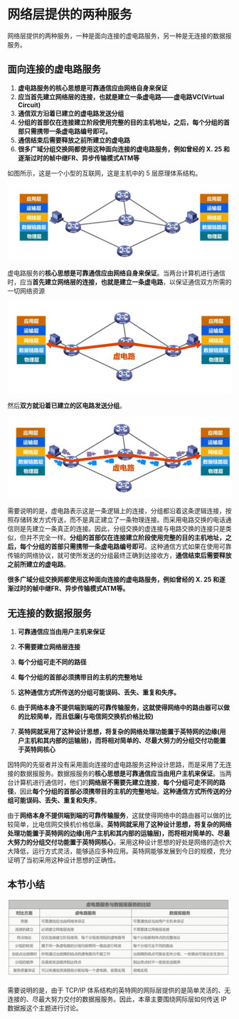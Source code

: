 # 网络层提供的两种服务

网络层提供的两种服务，一种是面向连接的虚电路服务，另一种是无连接的数据报服务。

## 面向连接的虚电路服务

1. **虚电路服务的核心思想是可靠通信应由网络自身来保证**
2. **应当首先建立网络层的连接，也就是建立一条虚电路——虚电路VC(Virtual Circuit)**
3. **通信双方沿着已建立的虚电路发送分组**
4. **分组的首部仅在连接建立阶段使用完整的目的主机地址，之后，每个分组的首部只需携带一条虚电路编号即可。**
5. **通信结束后需要释放之前所建立的虚电路**
6. **很多广域分组交换网都使用这种面向连接的虚电路服务，例如曾经的 X. 25 和逐渐过时的帧中继FR、异步传输模式ATM等**

如图所示，这是一个小型的互联网，这是主机中的 5 层原理体系结构。

![image-20230320205545422](./assets/image-20230320205545422.png)

虚电路服务的**核心思想是可靠通信应由网络自身来保证**。当两台计算机进行通信时，应当**首先建立网络层的连接，也就是建立一条虚电路**，以保证通信双方所需的一切网络资源

![image-20230320205525089](./assets/image-20230320205525089.png)

然后**双方就沿着已建立的区电路发送分组**。

![image-20230320205741415](./assets/image-20230320205741415.png)

需要说明的是，虚电路表示这是一条逻辑上的连接，分组都沿着这条逻辑连接，按照存储转发方式传送，而不是真正建立了一条物理连接。而采用电路交换的电话通信则是先建立一条真正的连接。因此，分组交换的虚连接与电路交换的连接只是类似，但并不完全一样。**分组的首部仅在连接建立阶段使用完整的目的主机地址，之后，每个分组的首部只需携带一条虚电路编号即可**。这种通信方式如果在使用可靠传输的网络协议，就可使所发送的分组最终正确到达接收方，**通信结束后需要释放之前所建立的虚电路**。

**很多广域分组交换网都使用这种面向连接的虚电路服务，例如曾经的 X. 25 和逐渐过时的帧中继FR、异步传输模式ATM等。**

## 无连接的数据报服务

1. **可靠通信应当由用户主机来保证**

2. **不需要建立网络层连接**

3. **每个分组可走不同的路径**

4. **每个分组的首部必须携带目的主机的完整地址**

5. **这种通信方式所传送的分组可能误码、丢失、重复和失序。**
6. **由于网络本身不提供端到端的可靠传输服务，这就使得网络中的路由器可以做的比较简单，而且低廉(与电信网交换机价格比较)**
7. **英特网就采用了这种设计思想，将复杂的网络处理功能置于英特网的边缘(用户主机和其内部的运输层)，而将相对简单的、尽最大努力的分组交付功能置于英特网核心**

因特网的先驱者并没有采用面向连接的虚电路服务这种设计思路，而是采用了无连接的数据报服务。数据报服务的**核心思想是可靠通信应当由用户主机来保证**。当两台计算机进行通信时，他们的**网络层不需要先建立连接**，**每个分组可走不同的路径**，因此**每个分组的首部必须携带目的主机的完整地址**。**这种通信方式所传送的分组可能误码、丢失、重复和失序**。

由于**网络本身不提供端到端的可靠传输服务**，这就使得网络中的路由器可以做的比较简单，比电信网交换机价格低廉。**英特网就采用了这种设计思想，将复杂的网络处理功能置于英特网的边缘(用户主机和其内部的运输层)，而将相对简单的、尽最大努力的分组交付功能置于英特网核心**，采用这种设计思想的好处是网络的造价大大降低，运行方式灵活，能够适应多种应用。英特网能够发展到今日的规模，充分证明了当初采用这种设计思想的正确性。

## 本节小结

![image-20230320210704183](./assets/image-20230320210704183.png)

需要说明的是，由于 TCP/IP 体系结构的英特网的网际层提供的是简单灵活的、无连接的、尽最大努力交付的数据报服务。因此，本章主要围绕网际层如何传送 IP 数据报这个主题进行讨论。